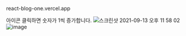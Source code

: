 react-blog-one.vercel.app

아이콘 클릭하면 숫자가 1씩 증가합니다.
![스크린샷 2021-09-13 오후 11 58 02](https://user-images.githubusercontent.com/80627536/133107354-a83e8b37-ce1c-4927-a837-a8b59662fca2.png)
![image](https://user-images.githubusercontent.com/80627536/133107524-ec01c0ef-1f18-4c36-9ba1-3514a6df1e32.png)

